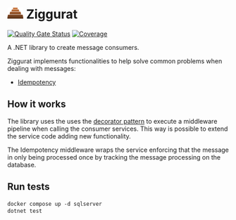# ![Ziggurat icon](./docs/icon.png) Ziggurat

[![Quality Gate Status](https://sonarcloud.io/api/project_badges/measure?project=rafaelpadovezi_Ziggurat&metric=alert_status)](https://sonarcloud.io/dashboard?id=rafaelpadovezi_Ziggurat)
[![Coverage](https://sonarcloud.io/api/project_badges/measure?project=rafaelpadovezi_Ziggurat&metric=coverage)](https://sonarcloud.io/dashboard?id=rafaelpadovezi_Ziggurat)

A .NET library to create message consumers.

Ziggurat implements functionalities to help solve common problems when dealing with messages:
- [Idempotency](https://microservices.io/patterns/communication-style/idempotent-consumer.html)

## How it works

The library uses the uses the [decorator pattern](https://refactoring.guru/design-patterns/decorator/csharp/example) to execute a middleware pipeline when calling the consumer services. This way is possible to extend the service code adding new functionality.

The Idempotency middleware wraps the service enforcing that the message in only being processed once by tracking the message processing on the database.

## Run tests

```shell
docker compose up -d sqlserver
dotnet test
```
